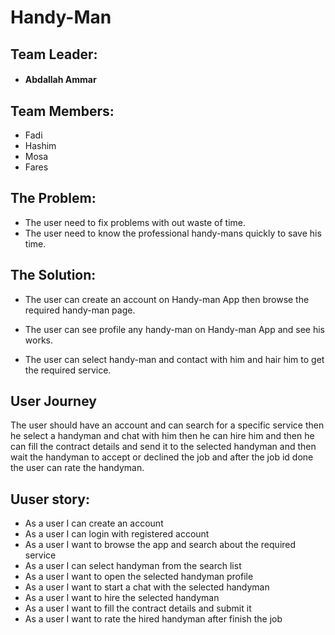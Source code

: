 # Handy-Man

## Team Leader: 
  * #### Abdallah Ammar

## Team Members:
 * Fadi
 * Hashim
 * Mosa
 * Fares


## The Problem:
  * The user need to fix problems with out waste of time.
  * The user need to know the professional handy-mans quickly to save his time.

## The Solution:
  * The user can create an account on Handy-man App then browse the required handy-man page.

  * The user can see profile any handy-man on Handy-man App and see his works.

  * The user can select handy-man and contact with him and hair him to get the required service.

## User Journey 
The user should have an account and can search for a specific service then he select a handyman and chat with him then he can hire him and then he can fill the contract details and send it to the selected handyman and then wait the handyman to accept or declined the job and after the job id done the user can rate the handyman.




## Uuser story:
* As a user I can create an account 
* As a user I can login with registered account
* As a user I want to browse the app and search about the required service
* As a user I can select handyman from the search list 
* As a user I want to open the selected handyman profile
* As a user I want to start a chat with the selected handyman
* As a user I want to hire the selected handyman
* As a user I want to fill the contract details and submit it 
* As a user I want to rate the hired handyman after finish the job
